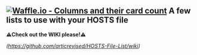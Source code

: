 [![Waffle.io - Columns and their card count](https://badge.waffle.io/articrevised/HOSTS-File-List.svg?columns=all)](https://waffle.io/articrevised/HOSTS-File-List)
A few lists to use with your HOSTS file
-----------------------------------------
**⚠️Check out the WIKI please!⚠️**

*(https://github.com/articrevised/HOSTS-File-List/wiki)*
